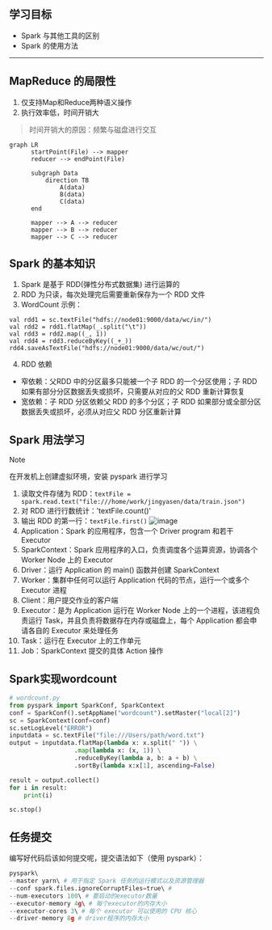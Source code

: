 ## 学习目标
- Spark 与其他工具的区别
- Spark 的使用方法

--- 

## MapReduce 的局限性
1. 仅支持Map和Reduce两种语义操作
2. 执行效率低，时间开销大
 > 时间开销大的原因：频繁与磁盘进行交互

```mermaid
graph LR
      startPoint(File) --> mapper
      reducer --> endPoint(File)
  
      subgraph Data
          direction TB
              A(data) 
              B(data)
              C(data)
      end
      
      mapper --> A --> reducer
      mapper --> B --> reducer
      mapper --> C --> reducer
```

## Spark 的基本知识
1. Spark 是基于 RDD(弹性分布式数据集) 进行运算的
2. RDD 为只读，每次处理完后需要重新保存为一个 RDD 文件
3. WordCount 示例：
 ```
val rdd1 = sc.textFile("hdfs://node01:9000/data/wc/in/")
val rdd2 = rdd1.flatMap(_.split("\t"))
val rdd3 = rdd2.map((_, 1))
val rdd4 = rdd3.reduceByKey((_+_))
rdd4.saveAsTextFile("hdfs://node01:9000/data/wc/out/")
```
4. RDD 依赖
- 窄依赖：父RDD 中的分区最多只能被一个子 RDD 的一个分区使用；子 RDD 如果有部分分区数据丢失或损坏，只需要从对应的父 RDD 重新计算恢复
- 宽依赖：子 RDD 分区依赖父 RDD 的多个分区；子 RDD 如果部分或全部分区数据丢失或损坏，必须从对应父 RDD 分区重新计算

## Spark 用法学习
> [!NOTE]
在开发机上创建虚拟环境，安装 pyspark 进行学习

1. 读取文件存储为 RDD：`textFile = spark.read.text("file:///home/work/jingyasen/data/train.json")`
2. 对 RDD 进行行数统计：'textFile.count()'
3. 输出 RDD 的第一行：`textFile.first()`
![image](https://github.com/user-attachments/assets/bda39244-bb3f-4e7c-a99a-cf86d4c6d187)
4. Application：Spark 的应用程序，包含一个 Driver program 和若干 Executor
5. SparkContext：Spark 应用程序的入口，负责调度各个运算资源，协调各个 Worker Node 上的 Executor
6. Driver：运行 Application 的 main()  函数并创建 SparkContext
7. Worker：集群中任何可以运行 Application 代码的节点，运行一个或多个 Executor 进程
8. Client：用户提交作业的客户端
9. Executor：是为 Application 运行在 Worker Node 上的一个进程，该进程负责运行 Task，并且负责将数据存在内存或磁盘上，每个 Application 都会申请各自的 Executor 来处理任务
10. Task：运行在 Executor 上的工作单元
11. Job：SparkContext 提交的具体 Action 操作

## Spark实现wordcount
```python
# wordcount.py
from pyspark import SparkConf, SparkContext
conf = SparkConf().setAppName("wordcount").setMaster("local[2]")
sc = SparkContext(conf=conf)
sc.setLogLevel("ERROR")
inputdata = sc.textFile("file:///Users/path/word.txt")
output = inputdata.flatMap(lambda x: x.split(" ")) \
                  .map(lambda x: (x, 1)) \
                  .reduceByKey(lambda a, b: a + b) \
                  .sortBy(lambda x:x[1], ascending=False)

result = output.collect()
for i in result:
    print(i)

sc.stop()
```

## 任务提交
编写好代码后该如何提交呢，提交语法如下（使用 pyspark）：
```python
pyspark\ 
--master yarn\ # 用于指定 Spark 任务的运行模式以及资源管理器
--conf spark.files.ignoreCorruptFiles=true\ # 
--num-executors 100\ # 要启动的executor数量
--executor-memory 4g\ # 每个executor的内存大小
--executor-cores 3\ # 每个 executor 可以使用的 CPU 核心
--driver-memory 8g # driver程序的内存大小
```

<!-- ##{"timestamp":1732972659}## -->